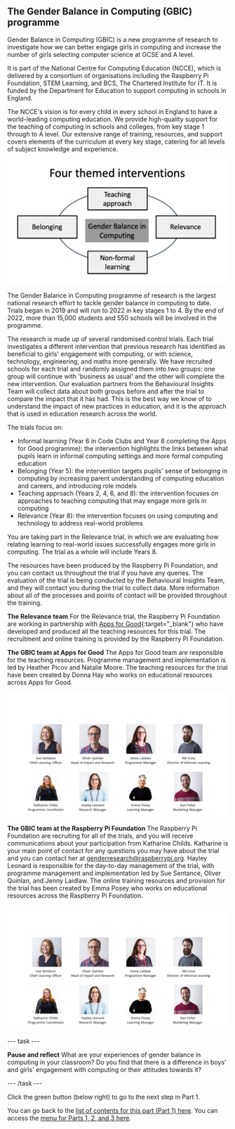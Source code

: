 ## The Gender Balance in Computing (GBIC) programme

Gender Balance in Computing (GBIC) is a new programme of research to investigate how we can better engage girls in computing and increase the number of girls selecting computer science at GCSE and A level.

It is part of the National Centre for Computing Education (NCCE), which is delivered by a consortium of organisations including the Raspberry Pi Foundation, STEM Learning, and BCS, The Chartered Institute for IT. It is funded by the Department for Education to support computing in schools in England.

The NCCE's vision is for every child in every school in England to have a world-leading computing education. We provide high-quality support for the teaching of computing in schools and colleges, from key stage 1 through to A level. Our extensive range of training, resources, and support covers elements of the curriculum at every key stage, catering for all levels of subject knowledge and experience.

![NCCE Images](images/NCCEImage.png)

The Gender Balance in Computing programme of research is the largest national research effort to tackle gender balance in computing to date. Trials began in 2019 and will run to 2022 in key stages 1 to 4. By the end of 2022, more than 15,000 students and 550 schools will be involved in the programme.

The research is made up of several randomised control trials. Each trial investigates a different intervention that previous research has identified as beneficial to girls' engagement with computing, or with science, technology, engineering, and maths more generally. We have recruited schools for each trial and randomly assigned them into two groups: one group will continue with 'business as usual' and the other will complete the new intervention. Our evaluation partners from the Behavioural Insights Team will collect data about both groups before and after the trial to compare the impact that it has had. This is the best way we know of to understand the impact of new practices in education, and it is the approach that is used in education research across the world. 

The trials focus on:
+ Informal learning (Year 6 in Code Clubs and Year 8 completing the Apps for Good programme): the intervention highlights the links between what pupils learn in informal computing settings and more formal computing education
+ Belonging (Year 5): the intervention targets pupils' sense of belonging in computing by increasing parent understanding of computing education and careers, and introducing role models
+ Teaching approach (Years 2, 4, 6, and 8): the intervention focuses on approaches to teaching computing that may engage more girls in computing
+ Relevance (Year 8): the intervention focuses on using computing and technology to address real-world problems

You are taking part in the Relevance trial, in which we are evaluating how relating learning to real-world issues successfully engages more girls in computing. The trial as a whole will include Years 8.

The resources have been produced by the Raspberry Pi Foundation, and you can contact us throughout the trial if you have any queries. The evaluation of the trial is being conducted by the Behavioural Insights Team, and they will contact you during the trial to collect data. More information about all of the processes and points of contact will be provided throughout the training.

**The Relevance team**
For the Relevance trial, the Raspberry Pi Foundation are working in partnership with [Apps for Good](https://www.appsforgood.org){:target="_blank"} who have developed and produced all the teaching resources for this trial. The recruitment and online training is provided by the Raspberry Pi Foundation.

**The GBIC team at Apps for Good**
The Apps for Good team are responsible for the teaching resources. Programme management  and implementation is led by Heather Picov and Natalie Moore. The teaching resources for the trial have been created by Donna Hay who works on educational resources across Apps for Good.

![AfG Relevance team](images/GBICTeam.png)

**The GBIC team at the Raspberry Pi Foundation**
The Raspberry Pi Foundation are recruiting for all of the trials, and you will receive communications about your participation from Katharine Childs. Katharine is your main point of contact for any questions you may have about the trial and you can contact her at [genderresearch@raspberrypi.org](mailto:genderresearch@raspberrypi.org). Hayley Leonard is responsible for the day-to-day management of the trial, with programme management and implementation led by Sue Sentance, Oliver Quinlan, and Jenny Laidlaw. The online training resources and provision for the trial has been created by Emma Posey who works on educational resources across the Raspberry Pi Foundation.

![RPF GBIC team](images/GBICTeam.png)

--- task ---

**Pause and reflect**
What are your experiences of gender balance in computing in your classroom? Do you find that there is a difference in boys' and girls' engagement with computing or their attitudes towards it?

--- /task ---

Click the green button (below right) to go to the next step in Part 1.

You can go back to the [list of contents for this part (Part 1) here](https://projects.raspberrypi.org/en/projects/Year8-RelevanceTraining-Part1-GBICi4).
You can access the [menu for Parts 1, 2, and 3 here](https://projects.raspberrypi.org/en/pathways/year8-relevancetraining-gbici4).
